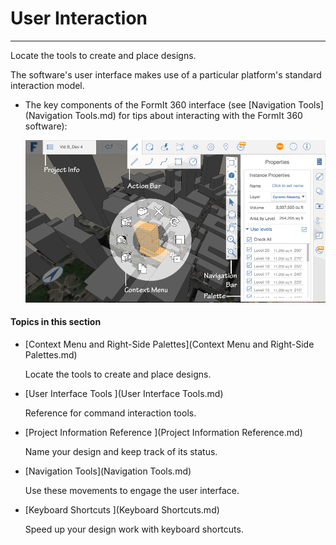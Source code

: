 # User Interaction

----

Locate the tools to create and place designs.
 

The software's user interface makes use of a particular platform's standard interaction model.

* The key components of the FormIt 360 interface (see [Navigation Tools](Navigation Tools.md) for tips about interacting with the FormIt 360 software): 
    
    ![](Images/GUID-8E20A1F0-773E-4AAC-A31E-B37BF8314086-low.png)

  

#### Topics in this section

* [Context Menu and Right-Side Palettes](Context Menu and Right-Side Palettes.md)
    
    Locate the tools to create and place designs.
* [User Interface Tools ](User Interface Tools.md)
    
    Reference for command interaction tools.
* [Project Information Reference ](Project Information Reference.md)
    
    Name your design and keep track of its status.
* [Navigation Tools](Navigation Tools.md)
    
    Use these movements to engage the user interface.
* [Keyboard Shortcuts ](Keyboard Shortcuts.md)
    
    Speed up your design work with keyboard shortcuts.

